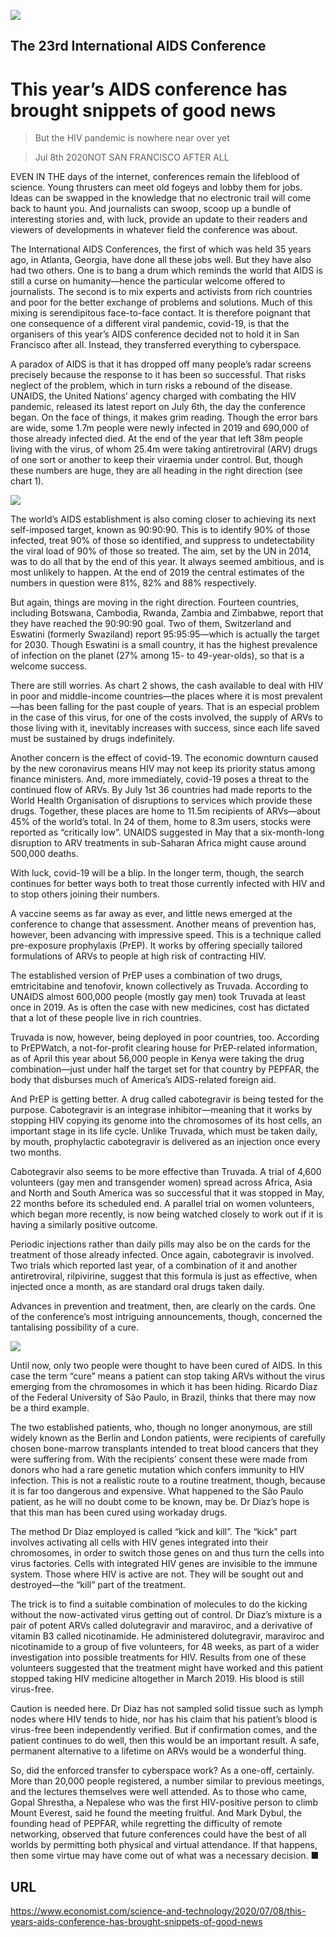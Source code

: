 ![](./images/20200711_STD001.jpg)

## The 23rd International AIDS Conference

# This year’s AIDS conference has brought snippets of good news

> But the HIV pandemic is nowhere near over yet

> Jul 8th 2020NOT SAN FRANCISCO AFTER ALL

EVEN IN THE days of the internet, conferences remain the lifeblood of science. Young thrusters can meet old fogeys and lobby them for jobs. Ideas can be swapped in the knowledge that no electronic trail will come back to haunt you. And journalists can swoop, scoop up a bundle of interesting stories and, with luck, provide an update to their readers and viewers of developments in whatever field the conference was about.

The International AIDS Conferences, the first of which was held 35 years ago, in Atlanta, Georgia, have done all these jobs well. But they have also had two others. One is to bang a drum which reminds the world that AIDS is still a curse on humanity—hence the particular welcome offered to journalists. The second is to mix experts and activists from rich countries and poor for the better exchange of problems and solutions. Much of this mixing is serendipitous face-to-face contact. It is therefore poignant that one consequence of a different viral pandemic, covid-19, is that the organisers of this year’s AIDS conference decided not to hold it in San Francisco after all. Instead, they transferred everything to cyberspace.

A paradox of AIDS is that it has dropped off many people’s radar screens precisely because the response to it has been so successful. That risks neglect of the problem, which in turn risks a rebound of the disease. UNAIDS, the United Nations’ agency charged with combating the HIV pandemic, released its latest report on July 6th, the day the conference began. On the face of things, it makes grim reading. Though the error bars are wide, some 1.7m people were newly infected in 2019 and 690,000 of those already infected died. At the end of the year that left 38m people living with the virus, of whom 25.4m were taking antiretroviral (ARV) drugs of one sort or another to keep their viraemia under control. But, though these numbers are huge, they are all heading in the right direction (see chart 1).



![](./images/20200711_STC390.png)

The world’s AIDS establishment is also coming closer to achieving its next self-imposed target, known as 90:90:90. This is to identify 90% of those infected, treat 90% of those so identified, and suppress to undetectability the viral load of 90% of those so treated. The aim, set by the UN in 2014, was to do all that by the end of this year. It always seemed ambitious, and is most unlikely to happen. At the end of 2019 the central estimates of the numbers in question were 81%, 82% and 88% respectively.

But again, things are moving in the right direction. Fourteen countries, including Botswana, Cambodia, Rwanda, Zambia and Zimbabwe, report that they have reached the 90:90:90 goal. Two of them, Switzerland and Eswatini (formerly Swaziland) report 95:95:95—which is actually the target for 2030. Though Eswatini is a small country, it has the highest prevalence of infection on the planet (27% among 15- to 49-year-olds), so that is a welcome success.

There are still worries. As chart 2 shows, the cash available to deal with HIV in poor and middle-income countries—the places where it is most prevalent—has been falling for the past couple of years. That is an especial problem in the case of this virus, for one of the costs involved, the supply of ARVs to those living with it, inevitably increases with success, since each life saved must be sustained by drugs indefinitely.

Another concern is the effect of covid-19. The economic downturn caused by the new coronavirus means HIV may not keep its priority status among finance ministers. And, more immediately, covid-19 poses a threat to the continued flow of ARVs. By July 1st 36 countries had made reports to the World Health Organisation of disruptions to services which provide these drugs. Together, these places are home to 11.5m recipients of ARVs—about 45% of the world’s total. In 24 of them, home to 8.3m users, stocks were reported as “critically low”. UNAIDS suggested in May that a six-month-long disruption to ARV treatments in sub-Saharan Africa might cause around 500,000 deaths.

With luck, covid-19 will be a blip. In the longer term, though, the search continues for better ways both to treat those currently infected with HIV and to stop others joining their numbers.

A vaccine seems as far away as ever, and little news emerged at the conference to change that assessment. Another means of prevention has, however, been advancing with impressive speed. This is a technique called pre-exposure prophylaxis (PrEP). It works by offering specially tailored formulations of ARVs to people at high risk of contracting HIV.

The established version of PrEP uses a combination of two drugs, emtricitabine and tenofovir, known collectively as Truvada. According to UNAIDS almost 600,000 people (mostly gay men) took Truvada at least once in 2019. As is often the case with new medicines, cost has dictated that a lot of these people live in rich countries.

Truvada is now, however, being deployed in poor countries, too. According to PrEPWatch, a not-for-profit clearing house for PrEP-related information, as of April this year about 56,000 people in Kenya were taking the drug combination—just under half the target set for that country by PEPFAR, the body that disburses much of America’s AIDS-related foreign aid.

And PrEP is getting better. A drug called cabotegravir is being tested for the purpose. Cabotegravir is an integrase inhibitor—meaning that it works by stopping HIV copying its genome into the chromosomes of its host cells, an important stage in its life cycle. Unlike Truvada, which must be taken daily, by mouth, prophylactic cabotegravir is delivered as an injection once every two months.

Cabotegravir also seems to be more effective than Truvada. A trial of 4,600 volunteers (gay men and transgender women) spread across Africa, Asia and North and South America was so successful that it was stopped in May, 22 months before its scheduled end. A parallel trial on women volunteers, which began more recently, is now being watched closely to work out if it is having a similarly positive outcome.

Periodic injections rather than daily pills may also be on the cards for the treatment of those already infected. Once again, cabotegravir is involved. Two trials which reported last year, of a combination of it and another antiretroviral, rilpivirine, suggest that this formula is just as effective, when injected once a month, as are standard oral drugs taken daily.

Advances in prevention and treatment, then, are clearly on the cards. One of the conference’s most intriguing announcements, though, concerned the tantalising possibility of a cure.



![](./images/20200711_STC395.png)

Until now, only two people were thought to have been cured of AIDS. In this case the term “cure” means a patient can stop taking ARVs without the virus emerging from the chromosomes in which it has been hiding. Ricardo Diaz of the Federal University of São Paulo, in Brazil, thinks that there may now be a third example.

The two established patients, who, though no longer anonymous, are still widely known as the Berlin and London patients, were recipients of carefully chosen bone-marrow transplants intended to treat blood cancers that they were suffering from. With the recipients’ consent these were made from donors who had a rare genetic mutation which confers immunity to HIV infection. This is not a realistic route to a routine treatment, though, because it is far too dangerous and expensive. What happened to the São Paulo patient, as he will no doubt come to be known, may be. Dr Diaz’s hope is that this man has been cured using workaday drugs.

The method Dr Diaz employed is called “kick and kill”. The “kick” part involves activating all cells with HIV genes integrated into their chromosomes, in order to switch those genes on and thus turn the cells into virus factories. Cells with integrated HIV genes are invisible to the immune system. Those where HIV is active are not. They will be sought out and destroyed—the “kill” part of the treatment.

The trick is to find a suitable combination of molecules to do the kicking without the now-activated virus getting out of control. Dr Diaz’s mixture is a pair of potent ARVs called dolutegravir and maraviroc, and a derivative of vitamin B3 called nicotinamide. He administered dolutegravir, maraviroc and nicotinamide to a group of five volunteers, for 48 weeks, as part of a wider investigation into possible treatments for HIV. Results from one of these volunteers suggested that the treatment might have worked and this patient stopped taking HIV medicine altogether in March 2019. His blood is still virus-free.

Caution is needed here. Dr Diaz has not sampled solid tissue such as lymph nodes where HIV tends to hide, nor has his claim that his patient’s blood is virus-free been independently verified. But if confirmation comes, and the patient continues to do well, then this would be an important result. A safe, permanent alternative to a lifetime on ARVs would be a wonderful thing.

So, did the enforced transfer to cyberspace work? As a one-off, certainly. More than 20,000 people registered, a number similar to previous meetings, and the lectures themselves were well attended. As to those who came, Gopal Shrestha, a Nepalese who was the first HIV-positive person to climb Mount Everest, said he found the meeting fruitful. And Mark Dybul, the founding head of PEPFAR, while regretting the difficulty of remote networking, observed that future conferences could have the best of all worlds by permitting both physical and virtual attendance. If that happens, then some virtue may have come out of what was a necessary decision. ■

## URL

https://www.economist.com/science-and-technology/2020/07/08/this-years-aids-conference-has-brought-snippets-of-good-news
